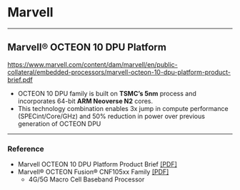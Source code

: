 # Marvell

--- 
## Marvell® OCTEON 10 DPU Platform  
https://www.marvell.com/content/dam/marvell/en/public-collateral/embedded-processors/marvell-octeon-10-dpu-platform-product-brief.pdf

* OCTEON 10 DPU family is built on **TSMC’s 5nm** process and incorporates 64-bit **ARM Neoverse N2** cores.
* This technology combination enables 3x jump in compute performance (SPECint/Core/GHz) and 50% reduction in power over previous generation of OCTEON DPU


---
### Reference
* Marvell OCTEON 10 DPU Platform Product Brief [[PDF]](https://www.marvell.com/content/dam/marvell/en/public-collateral/embedded-processors/marvell-octeon-10-dpu-platform-product-brief.pdf)
* Marvell® OCTEON Fusion® CNF105xx Family [[PDF]](https://www.marvell.com/content/dam/marvell/en/public-collateral/embedded-processors/marvell-octeon-10-fusion-cnf105xx-product-brief.pdf)
    * 4G/5G Macro Cell Baseband Processor
